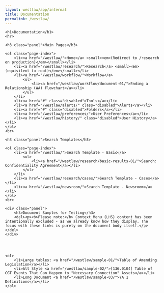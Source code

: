 ```yaml
---
layout: westlaw/app/internal
title: Documentation
permalink: /westlaw/
---
```


<style>
    ul, ol {
        margin-bottom: 15px;
        font-size: 14px;
    }

    ul {
        list-style: none;
    }

    ol > li {
        margin-bottom: 15px;
    }

    .lv-content-block {
        /*padding: 30px;*/
    }

    .page-index > li > a {
        font-weight: bold;
    }

    .disabled {
        color: #ddd;
        font-weight: normal !important;
    }

    .panel p {
        margin-bottom: 0;
        font-size: 14px;
        color: grey;
    }
</style>

<div class="lv-content-block">

    <h1>Documentation</h1>
    <hr>

    <h3 class="panel">Main Pages</h3>

    <ol class="page-index">
        <li><a href="/westlaw/">Home</a> <small><em>(Redirect to /research on production)</em></small></li>
        <li><a href="/westlaw/research/">Research</a> <small><em>(equivilent to root)</em></small></li>
        <li><a href="/westlaw/workflow/">Workflow</a>
            <ul>
                <li><a href="/westlaw/workflow/document-01/">Ending a Relationship (WA) Flowchart</a></li>
            </ul>
        </li>
        <li><a href="#" class="disabled">Tools</a></li>
        <li><a href="/westlaw/alerts/" class="disabled">Alerts</a></li>
        <li><a href="#" class="disabled">Folders</a></li>
        <li><a href="/westlaw/preferences/">User Preferences</a></li>
        <li><a href="/westlaw/history/" class="disabled">User History</a></li>
    </ol>
    <br>

    <h3 class="panel">Search Templates</h3>

    <ol class="page-index">
        <li><a href="/westlaw/">Search Template - Basic</a>
            <ul>
                <li><a href="/westlaw/research/basic-results-01/">Search: Confidentiality Agreement</a></li>
            </ul>
        </li>
        <li><a href="/westlaw/research/cases/">Search Template - Cases</a></li>
        <li><a href="/westlaw/newsroom/">Search Template - Newsroom</a></li>
    </ol>
    <br>

    <div class="panel">
        <h3>Document Samples for Testing</h3>
        <del><p><b>Please note:</b> Context Menu (LHS) content has been intentionally excluded - as we already know how they display. The focus with these links is purely on the document body itself.</p></del>
    </div>




    <ol>
        <li>Large tables: <a href="/westlaw/sample-01/">Table of Amending Legislation</a></li>
        <li>Alt Style <a href="/westlaw/sample-02/">[136.0104] Table of CGT Events That Can Happen to "Necessary Connection" Assets</a></li>
        <li>Long Document <a href="/westlaw/sample-03/">YA 1 Definitions</a></li>
    </ol>

</div>

